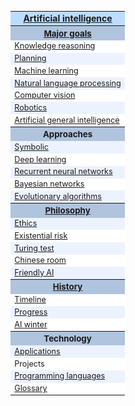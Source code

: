 <table class="infobox" style="font-size: 100%; width: auto;">
<tr>
<td style="background:#BBDDFF;text-align:center;"><b><a href="https://en.wikipedia.org/wiki/Outline_of_artificial_intelligence" title="Outline of artificial intelligence">Artificial intelligence</a></b></td>
</tr>
<tr>
<th style="background:#b0c4de; font-size: 95%"><a href="https://en.wikipedia.org/wiki/Artificial_intelligence#Goals" title="Artificial intelligence">Major goals</a></th>
</tr>
<tr>
<td style="font-size: 90%; background: #ffffff;"><a href="https://en.wikipedia.org/wiki/Knowledge_representation_and_reasoning" title="Knowledge representation and reasoning">Knowledge reasoning</a></td>
</tr>
<tr>
<td style="font-size: 90%; background: #edf3fe;"><a href="https://en.wikipedia.org/wiki/Automated_planning_and_scheduling" title="Automated planning and scheduling">Planning</a></td>
</tr>
<tr>
<td style="font-size: 90%; background: #ffffff;"><a href="https://en.wikipedia.org/wiki/Machine_learning" title="Machine learning">Machine learning</a></td>
</tr>
<tr>
<td style="font-size: 90%; background: #edf3fe;"><a href="https://en.wikipedia.org/wiki/Natural_language_processing" title="Natural language processing">Natural language processing</a></td>
</tr>
<tr>
<td style="font-size: 90%; background: #ffffff;"><a href="https://en.wikipedia.org/wiki/Computer_vision" title="Computer vision">Computer vision</a></td>
</tr>
<tr>
<td style="font-size: 90%; background: #edf3fe;"><a href="https://en.wikipedia.org/wiki/Robotics" title="Robotics">Robotics</a></td>
</tr>
<tr>
<td style="font-size: 90%; background: #ffffff;"><a href="https://en.wikipedia.org/wiki/Artificial_general_intelligence" title="Artificial general intelligence">Artificial general intelligence</a></td>
</tr>
<tr>
<th style="background:#b0c4de; font-size: 95%">Approaches</th>
</tr>
<tr>
<td style="font-size: 90%; background: #edf3fe;"><a href="https://en.wikipedia.org/wiki/Symbolic_artificial_intelligence" title="Symbolic artificial intelligence">Symbolic</a></td>
</tr>
<tr>
<td style="font-size: 90%; background: #ffffff;"><a href="https://en.wikipedia.org/wiki/Deep_learning" title="Deep learning">Deep learning</a></td>
</tr>
<tr>
<td style="font-size: 90%; background: #edf3fe;"><a href="https://en.wikipedia.org/wiki/Recurrent_neural_network" title="Recurrent neural network">Recurrent neural networks</a></td>
</tr>
<tr>
<td style="font-size: 90%; background: #ffffff;"><a href="https://en.wikipedia.org/wiki/Bayesian_network" title="Bayesian network">Bayesian networks</a></td>
</tr>
<tr>
<td style="font-size: 90%; background: #edf3fe;"><a href="https://en.wikipedia.org/wiki/Evolutionary_algorithm" title="Evolutionary algorithm">Evolutionary algorithms</a></td>
</tr>
<tr>
<th style="background:#b0c4de; font-size: 95%"><a href="https://en.wikipedia.org/wiki/Philosophy_of_artificial_intelligence" title="Philosophy of artificial intelligence">Philosophy</a></th>
</tr>
<tr>
<td style="font-size: 90%; background: #edf3fe;"><a href="https://en.wikipedia.org/wiki/Ethics_of_artificial_intelligence" title="Ethics of artificial intelligence">Ethics</a></td>
</tr>
<tr>
<td style="font-size: 90%; background: #ffffff;"><a href="https://en.wikipedia.org/wiki/Existential_risk_from_artificial_general_intelligence" title="Existential risk from artificial general intelligence">Existential risk</a></td>
</tr>
<tr>
<td style="font-size: 90%; background: #edf3fe;"><a href="https://en.wikipedia.org/wiki/Turing_test" title="Turing test">Turing test</a></td>
</tr>
<tr>
<td style="font-size: 90%; background: #ffffff;"><a href="https://en.wikipedia.org/wiki/Chinese_room" title="Chinese room">Chinese room</a></td>
</tr>
<tr>
<td style="font-size: 90%; background: #edf3fe;"><a href="https://en.wikipedia.org/wiki/Friendly_artificial_intelligence" title="Friendly artificial intelligence">Friendly AI</a></td>
</tr>
<tr>
<th style="background:#b0c4de; font-size: 95%;"><a href="https://en.wikipedia.org/wiki/History_of_artificial_intelligence" title="History of artificial intelligence">History</a></th>
</tr>
<tr>
<td style="font-size: 90%; background: #ffffff;"><a href="https://en.wikipedia.org/wiki/Timeline_of_artificial_intelligence" title="Timeline of artificial intelligence">Timeline</a></td>
</tr>
<tr>
<td style="font-size: 90%; background: #edf3fe;"><a href="https://en.wikipedia.org/wiki/Progress_in_artificial_intelligence" title="Progress in artificial intelligence">Progress</a></td>
</tr>
<tr>
<td style="font-size: 90%; background: #ffffff;"><a href="https://en.wikipedia.org/wiki/AI_winter" title="AI winter">AI winter</a></td>
</tr>
<tr>
<th style="background:#b0c4de; font-size: 95%;">Technology</th>
</tr>
<tr>
<td style="font-size: 90%; background: #edf3fe;"><a href="https://en.wikipedia.org/wiki/Applications_of_artificial_intelligence" title="Applications of artificial intelligence">Applications</a></td>
</tr>
<tr>
<td style="font-size: 90%; background: #ffffff;"><a class="mw-selflink selflink">Projects</a></td>
</tr>
<tr>
<td style="font-size: 90%; background: #edf3fe;"><a href="https://en.wikipedia.org/wiki/List_of_programming_languages_for_artificial_intelligence" title="List of programming languages for artificial intelligence">Programming languages</a></td>
</tr>
<tr>
<td style="font-size: 90%; background: #ffffff;"><a href="https://en.wikipedia.org/wiki/Glossary_of_artificial_intelligence" title="Glossary of artificial intelligence">Glossary</a></td>
</tr>
</table>
